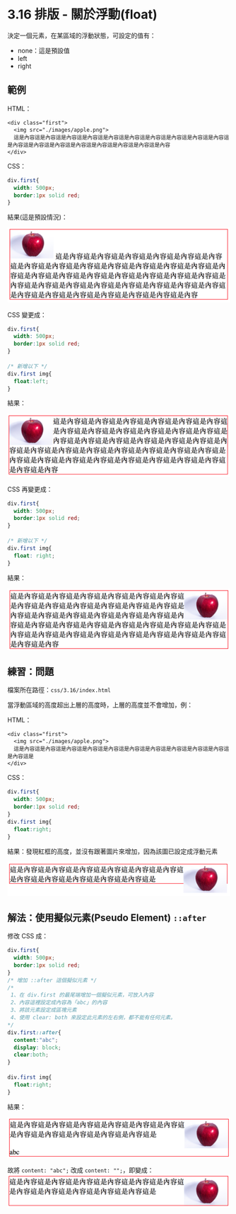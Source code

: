 # 3.16 排版 - 關於浮動\(float\)

決定一個元素，在某區域的浮動狀態，可設定的值有：

* none：這是預設值
* left
* right

## 範例

HTML：

```markup
<div class="first">
  <img src="./images/apple.png">
  這是內容這是內容這是內容這是內容這是內容這是內容這是內容這是內容這是內容這是內容這是內容這是內容這是內容這是內容這是內容這是內容這是內容這是內容
</div>
```

CSS：

```css
div.first{
  width: 500px;
  border:1px solid red;
}
```

結果\(這是預設情況\)：

![](../.gitbook/assets/float1.png)

CSS 變更成：

```css
div.first{
  width: 500px;
  border:1px solid red;
}

/* 新增以下 */
div.first img{
  float:left;
}
```

結果：

![](../.gitbook/assets/float2.png)

CSS 再變更成：

```css
div.first{
  width: 500px;
  border:1px solid red;
}

/* 新增以下 */
div.first img{
  float: right;
}
```

結果：

![](../.gitbook/assets/float3.png)

## 練習：問題

檔案所在路徑：`css/3.16/index.html`

當浮動區域的高度超出上層的高度時，上層的高度並不會增加，例：

HTML：

```markup
<div class="first">
  <img src="./images/apple.png">
  這是內容這是內容這是內容這是內容這是內容這是內容這是內容這是內容這是內容這是內容這是內容這是
</div>
```

CSS：

```css
div.first{
  width: 500px;
  border:1px solid red;
}
div.first img{
  float:right;
}
```

結果：發現紅框的高度，並沒有跟著圖片來增加，因為該圖已設定成浮動元素

![](../.gitbook/assets/flaot4.png)

## 解法：使用擬似元素\(Pseudo Element\) `::after`

修改 CSS 成：

```css
div.first{
  width: 500px;
  border:1px solid red;
}
/* 增加 ::after 這個擬似元素 */
/*
 1、在 div.first 的最尾端增加一個擬似元素，可放入內容
 2、內容這裡設定成內容為「abc」的內容
 3、將該元素設定成區塊元素
 4、使用 clear: both 來設定此元素的左右側，都不能有任何元素。
*/
div.first::after{
  content:"abc";
  display: block;
  clear:both;
}

div.first img{
  float:right;
}
```

結果：

![](../.gitbook/assets/float6.png)

故將 `content: "abc";` 改成 `content: "";`，即變成：![](../.gitbook/assets/float5.png)

